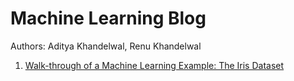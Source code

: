 # Machine Learning Blog
Authors: Aditya Khandelwal, Renu Khandelwal

1. [Walk-through of a Machine Learning Example: The Iris Dataset](ml-walkthrough.ipynb)
